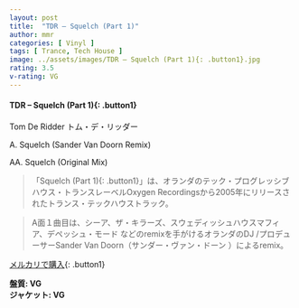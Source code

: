 ```yaml
---
layout: post
title:  "TDR – Squelch (Part 1)"
author: mmr
categories: [ Vinyl ]
tags: [ Trance, Tech House ]
image: ../assets/images/TDR – Squelch (Part 1){: .button1}.jpg
rating: 3.5
v-rating: VG
---
```


#### TDR – Squelch (Part 1){: .button1}

Tom De Ridder トム・デ・リッダー

A. Squelch (Sander Van Doorn Remix)

AA. Squelch (Original Mix)

> 「Squelch (Part 1){: .button1}」は、オランダのテック・プログレッシブハウス・トランスレーベルOxygen Recordingsから2005年にリリースされたトランス・テックハウストラック。

> A面１曲目は、シーア、ザ・キラーズ、スウェディッシュハウスマフィア、デペッシュ・モード などのremixを手がけるオランダのDJ /プロデューサーSander Van Doorn（サンダー・ヴァン・ドーン ）によるremix。

[メルカリで購入](https://jp.mercari.com/item/m69773551122){: .button1}

<div class="mt-4 mb-4 d-flex align-items-center">
<strong class="mr-1">盤質: VG</strong>
</div>
<div class="mt-4 mb-4 d-flex align-items-center">
<strong class="mr-1">ジャケット: VG</strong>
</div>
